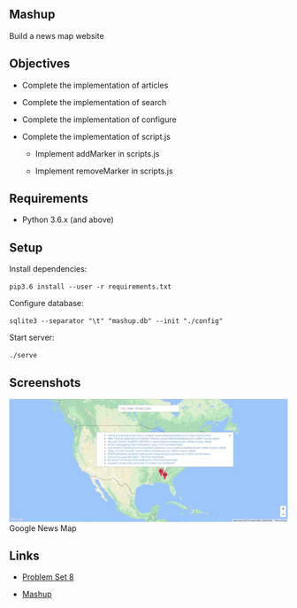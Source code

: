 ## Mashup

Build a news map website

## Objectives

+ Complete the implementation of articles

+ Complete the implementation of search

+ Complete the implementation of configure

+ Complete the implementation of script.js

    + Implement addMarker in scripts.js

    + Implement removeMarker in scripts.js

## Requirements

+ Python 3.6.x (and above)

## Setup

Install dependencies:

`pip3.6 install --user -r requirements.txt`

Configure database:

`sqlite3 --separator "\t" "mashup.db" --init "./config"`


Start server:

`./serve`

## Screenshots

<img src="map.png" width="900" alt="News map with info window" title="News map with info window">
Google News Map

## Links

+ [Problem Set 8](http://docs.cs50.net/2017/x/psets/8/pset8.html)

+ [Mashup][mashup]


[mashup]: http://docs.cs50.net/problems/mashup/mashup.html "Mashup specifications"
